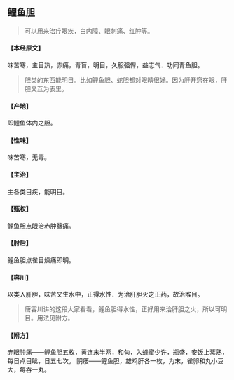 ## 鲤鱼胆

> 可以用来治疗眼疾，白内障、眼刺痛、红肿等。

#### 【本经原文】
味苦寒，主目热，赤痛，青盲，明目，久服强悍，益志气．功同青鱼胆。

> 胆类的东西能明目。比如鲤鱼胆、蛇胆都对眼睛很好。因为肝开窍在眼，肝胆又互为表里。

#### 【产地】
即鲤鱼体内之胆。
#### 【性味】
味苦寒，无毒。
#### 【主治】
主各类目疾，能明目。
#### 【甄权】
鲤鱼胆点眼治赤肿翳痛。
#### 【肘后】
鲤鱼胆点雀目燥痛即明。
#### 【容川】
以类入肝胆，味苦又生水中，正得水性．为治肝胆火之正药，故治喉目。

> 唐容川讲的这段大家看看，鲤鱼胆得水性，正好用来治肝胆之火，所以可明目。用法见附方。

#### 【附方】
赤眼肿痛——鲤鱼胆五枚，黄连末半两，和匀，入蜂蜜少许，瓶盛，安饭上蒸熟，每日点目眦，日五七次。
阴痿——鲤鱼胆，雄鸡肝各一枚，为末，雀卵和丸小豆大，每吞一丸。